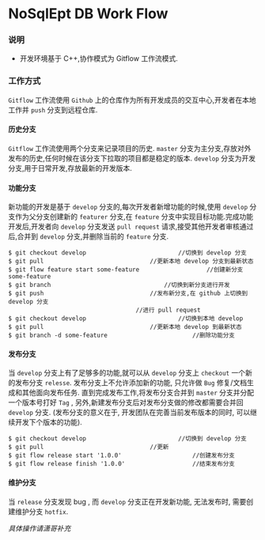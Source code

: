 # NoSqlEpt DB Work Flow

### 说明

- 开发环境基于 C++,协作模式为 Gitflow 工作流模式.

### 工作方式

` Gitflow ` 工作流使用 `Github` 上的仓库作为所有开发成员的交互中心,开发者在本地工作并 `push` 分支到远程仓库.

#### 历史分支

`Gitflow` 工作流使用两个分支来记录项目的历史. `master` 分支为主分支,存放对外发布的历史,任何时候在该分支下拉取的项目都是稳定的版本. `develop` 分支为开发分支,用于日常开发,存放最新的开发版本.

#### 功能分支

新功能的开发是基于 `develop` 分支的,每次开发者新增功能的时候,使用 `develop` 分支作为父分支创建新的 `featurer` 分支,在 `feature` 分支中实现目标功能.完成功能开发后,开发者向 `develop` 分支发送 `pull request` 请求,接受其他开发者审核通过后,合并到 `develop` 分支,并删除当前的 `feature` 分支.

```
$ git checkout develop 				  			//切换到 develop 分支
$ git pull 							  	//更新本地 develop 分支到最新状态
$ git flow feature start some-feature 					//创建新分支 some-feature
$ git branch								//切换到新分支进行开发
$ git push								//发布新分支,在 github 上切换到 develop 分支
									//进行 pull request
$ git checkout develop 							//切换到本地 develop
$ git pull 								//更新本地 develop 到最新状态
$ git branch -d some-feature						//删除功能分支
```

#### 发布分支

当 `develop`  分支上有了足够多的功能,就可以从 `develop` 分支上 `checkout`  一个新的发布分支 `relesse`. 发布分支上不允许添加新的功能, 只允许做 `Bug` 修复/文档生成和其他面向发布任务. 直到完成发布工作,将发布分支合并到 `master` 分支并分配一个版本号打好 `Tag` , 另外,新建发布分支后对发布分支做的修改都需要合并回 `develop` 分支. (发布分支的意义在于, 开发团队在完善当前发布版本的同时, 可以继续开发下个版本的功能).

```
$ git checkout develop 							//切换到 develop 分支
$ git pull 								//更新
$ git flow release start '1.0.0' 					//创建发布分支
$ git flow release finish '1.0.0' 					//结束发布分支
```

#### 维护分支

当 `release` 分支发现 bug , 而 `develop` 分支正在开发新功能, 无法发布时, 需要创建维护分支 `hotfix`.  

*具体操作请潇哥补充* 
